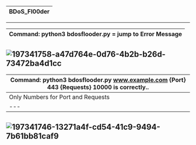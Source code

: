 |BDoS_Fl00der|
|---|
---
|Command: python3 bdosflooder.py = jump to Error Message|
|---|
![197341758-a47d764e-0d76-4b2b-b26d-73472ba4d1cc](https://user-images.githubusercontent.com/109308073/201525566-4a57260b-c5e5-413b-9822-3405bec10643.jpg)
---
|Command: python3 bdosflooder.py www.example.com {Port} 443 {Requests} 10000 is correctly..| 
|---|
|Only Numbers for Port and Requests|
|---|
![197341746-13271a4f-cd54-41c9-9494-7b61bb81caf9](https://user-images.githubusercontent.com/109308073/201525569-2ef69a82-ad37-40d6-ac3c-b210669ebca7.jpg)
---
